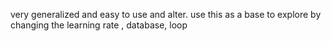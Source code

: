 very generalized and easy to use and alter. use this as a base to explore by changing the learning rate , database, loop
